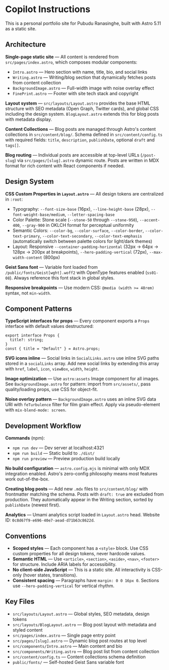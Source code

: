 # Copilot Instructions

This is a personal portfolio site for Pubudu Ranasinghe, built with Astro 5.11 as a static site.

## Architecture

**Single-page static site** — All content is rendered from `src/pages/index.astro`, which composes modular components:
- `Intro.astro` — Hero section with name, title, bio, and social links
- `Writing.astro` — Writing/blog section that dynamically fetches posts from content collection
- `BackgroundImage.astro` — Full-width image with noise overlay effect
- `FinePrint.astro` — Footer with site tech stack and copyright

**Layout system** — `src/layouts/Layout.astro` provides the base HTML structure with SEO metadata (Open Graph, Twitter cards), and global CSS including the design system. `BlogLayout.astro` extends this for blog posts with metadata display.

**Content Collections** — Blog posts are managed through Astro's content collections in `src/content/blog/`. Schema defined in `src/content/config.ts` with required fields: `title`, `description`, `publishDate`, optional `draft` and `tags[]`.

**Blog routing** — Individual posts are accessible at top-level URLs (`/post-slug`) via `src/pages/[slug].astro` dynamic route. Posts are written in MDX format for rich content with React components if needed.

## Design System

**CSS Custom Properties in `Layout.astro`** — All design tokens are centralized in `:root`:
- Typography: `--font-size-base` (16px), `--line-height-base` (28px), `--font-weight-base/medium`, `--letter-spacing-base`
- Color Palette: Stone scale (`--stone-50` through `--stone-950`), `--accent-400`, `--gray-900` in OKLCH format for perceptual uniformity
- Semantic Colors: `--color-bg`, `--color-surface`, `--color-border`, `--color-text-primary`, `--color-text-secondary`, `--color-text-emphasis` (automatically switch between palette colors for light/dark themes)
- Layout: Responsive `--container-padding-horizontal` (32px → 64px → 128px → 200px at breakpoints), `--hero-padding-vertical` (72px), `--max-width-content` (800px)

**Geist Sans font** — Variable font loaded from `/public/fonts/Geist[wght].woff2` with OpenType features enabled (`ss01-08`). Always reference this font stack in global styles.

**Responsive breakpoints** — Use modern CSS: `@media (width >= 48rem)` syntax, not `min-width`.

## Component Patterns

**TypeScript interfaces for props** — Every component exports a `Props` interface with default values destructured:
```astro
export interface Props {
  title?: string;
}
const { title = "Default" } = Astro.props;
```

**SVG icons inline** — Social links in `SocialLinks.astro` use inline SVG paths stored in a `socialLinks` array. Add new social links by extending this array with `href`, `label`, `icon`, `viewBox`, `width`, `height`.

**Image optimization** — Use `astro:assets` Image component for all images. See `BackgroundImage.astro` for pattern: import from `src/assets/`, pass quality/loading props, use CSS for object-fit.

**Noise overlay pattern** — `BackgroundImage.astro` uses an inline SVG data URI with `feTurbulence` filter for film grain effect. Apply via pseudo-element with `mix-blend-mode: screen`.

## Development Workflow

**Commands** (npm):
- `npm run dev` — Dev server at localhost:4321
- `npm run build` — Static build to `./dist/`
- `npm run preview` — Preview production build locally

**No build configuration** — `astro.config.mjs` is minimal with only MDX integration enabled. Astro's zero-config philosophy means most features work out-of-the-box.

**Creating blog posts** — Add new `.mdx` files to `src/content/blog/` with frontmatter matching the schema. Posts with `draft: true` are excluded from production. They automatically appear in the Writing section, sorted by `publishDate` (newest first).

**Analytics** — Umami analytics script loaded in `Layout.astro` head. Website ID: `0c8d67f9-e696-40e7-aead-d71b63c8622d`.

## Conventions

- **Scoped styles** — Each component has a `<style>` block. Use CSS custom properties for all design tokens, never hardcode values.
- **Semantic HTML** — Use `<article>`, `<section>`, `<aside>`, `<nav>`, `<footer>` for structure. Include ARIA labels for accessibility.
- **No client-side JavaScript** — This is a static site. All interactivity is CSS-only (hover states, transitions).
- **Consistent spacing** — Paragraphs have `margin: 0 0 16px 0`. Sections use `--hero-padding-vertical` for vertical rhythm.

## Key Files

- `src/layouts/Layout.astro` — Global styles, SEO metadata, design tokens
- `src/layouts/BlogLayout.astro` — Blog post layout with metadata and styled content
- `src/pages/index.astro` — Single page entry point
- `src/pages/[slug].astro` — Dynamic blog post routes at top level
- `src/components/Intro.astro` — Main content and bio
- `src/components/Writing.astro` — Blog post list from content collection
- `src/content/config.ts` — Content collections schema definition
- `public/fonts/` — Self-hosted Geist Sans variable font
